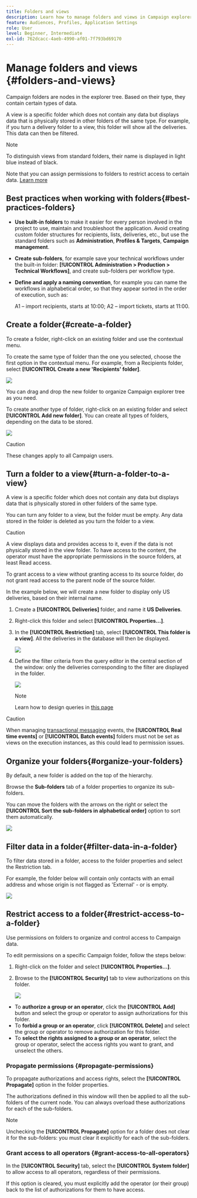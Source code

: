 ```yaml
---
title: Folders and views
description: Learn how to manage folders and views in Campaign explorer
feature: Audiences, Profiles, Application Settings
role: User
level: Beginner, Intermediate
exl-id: 762dcacc-4aeb-4990-af01-7f793bd69170
---
```

# Manage folders and views {#folders-and-views}

Campaign folders are nodes in the explorer tree. Based on their type, they contain certain types of data.

A view is a specific folder which does not contain any data but displays data that is physically stored in other folders of the same type. For example, if you turn a delivery folder to a view, this folder will show all the deliveries. This data can then be filtered.


>[!NOTE]
>To distinguish views from standard folders, their name is displayed in light blue instead of black.
>

Note that you can assign permissions to folders to restrict access to certain data. [Learn more](#restrict-access-to-a-folder)

## Best practices when working with folders{#best-practices-folders}

* **Use built-in folders** to make it easier for every person involved in the project to use, maintain and troubleshoot the application. Avoid creating custom folder structures for recipients, lists, deliveries, etc., but use the standard folders such as **Administration**, **Profiles & Targets**, **Campaign management**.

* **Create sub-folders**, for example save your technical workflows under the built-in folder: **[!UICONTROL Administration > Production > Technical Workflows]**, and create sub-folders per workflow type.

* **Define and apply a naming convention**, for example you can name the workflows in alphabetical order, so that they appear sorted in the order of execution, such as:

   A1 – import recipients, starts at 10:00;
   A2 – import tickets, starts at 11:00.

## Create a folder{#create-a-folder}

To create a folder, right-click on an existing folder and use the contextual menu.

To create the same type of folder than the one you selected, choose the first option in the contextual menu. For example, from a Recipients folder, select **[!UICONTROL Create a new 'Recipients' folder]**.

![](assets/create-recipient-folder.png)

You can drag and drop the new folder to organize Campaign explorer tree as you need.

To create another type of folder, right-click on an existing folder and select **[!UICONTROL Add new folder]**. You can create all types of folders, depending on the data to be stored.

![](assets/add-new-folder.png)

>[!CAUTION]
>These changes apply to all Campaign users.
>

## Turn a folder to a view{#turn-a-folder-to-a-view}

A view is a specific folder which does not contain any data but displays data that is physically stored in other folders of the same type.

You can turn any folder to a view, but the folder must be empty. Any data stored in the folder is deleted as you turn the folder to a view.

>[!CAUTION]
>
>A view displays data and provides access to it, even if the data is not physically stored in the view folder. To have access to the content, the operator must have the appropriate permissions in the source folders, at least Read access.  
>
>To grant access to a view without granting access to its source folder, do not grant read access to the parent node of the source folder.

In the example below, we will create a new folder to display only US deliveries, based on their internal name.

1. Create a **[!UICONTROL Deliveries]** folder, and name it **US Deliveries**.
1. Right-click this folder and select **[!UICONTROL Properties...]**.
1. In the **[!UICONTROL Restriction]** tab, select **[!UICONTROL This folder is a view]**. All the deliveries in the database will then be displayed.

   ![](assets/this-folder-is-a-view.png)
    
1. Define the filter criteria from the query editor in the central section of the window: only the deliveries corresponding to the filter are displayed in the folder.

   ![](assets/filter-view.png)

   >[!NOTE]
   >
   >Learn how to design queries in [this page](create-filters.md#advanced-filters)


>[!CAUTION]
>
>When managing [transactional messaging](../send/transactional.md) events, the **[!UICONTROL Real time events]** or **[!UICONTROL Batch events]** folders must not be set as views on the execution instances, as this could lead to permission issues.

## Organize your folders{#organize-your-folders}

By default, a new folder is added on the top of the hierarchy.

Browse the **Sub-folders** tab of a folder properties to organize its sub-folders.

You can move the folders with the arrows on the right or select the **[!UICONTROL Sort the sub-folders in alphabetical order]** option to sort them automatically.

![](assets/sort-folders.png)


## Filter data in a folder{#filter-data-in-a-folder}

To filter data stored in a folder, access to the folder properties and select the Restriction tab.

For example, the folder below will contain only contacts with an email address and whose origin is not flagged as 'External' - or is empty.

![](assets/add-a-filter-to-a-folder.png)


## Restrict access to a folder{#restrict-access-to-a-folder}

Use permissions on folders to organize and control access to Campaign data.

To edit permissions on a specific Campaign folder, follow the steps below:

1. Right-click on the folder and select **[!UICONTROL Properties...]**.
1. Browse to the **[!UICONTROL Security]** tab to view authorizations on this folder.

    ![](assets/folder-permissions.png)

* To **authorize a group or an operator**, click the **[!UICONTROL Add]** button and select the group or operator to assign authorizations for this folder.
* To **forbid a group or an operator**, click **[!UICONTROL Delete]** and select the group or operator to remove authorization for this folder.
* To **select the rights assigned to a group or an operator**, select the group or operator, select the access rights you want to grant, and unselect the others.

### Propagate permissions {#propagate-permissions}

To propagate authorizations and access rights, select the **[!UICONTROL Propagate]** option in the folder properties.

The authorizations defined in this window will then be applied to all the sub-folders of the current node. You can always overload these authorizations for each of the sub-folders.

>[!NOTE]
>
>Unchecking the **[!UICONTROL Propagate]** option for a folder does not clear it for the sub-folders: you must clear it explicitly for each of the sub-folders.

### Grant access to all operators {#grant-access-to-all-operators}

In the **[!UICONTROL Security]** tab, select the **[!UICONTROL System folder]** to allow access to all operators, regardless of their permissions. 

If this option is cleared, you must explicitly add the operator (or their group) back to the list of authorizations for them to have access.
